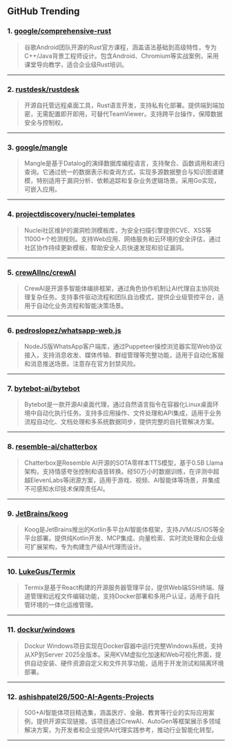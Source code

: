 ## GitHub Trending


### 1. [google/comprehensive-rust](https://github.com/google/comprehensive-rust)
> 谷歌Android团队开源的Rust官方课程，涵盖语法基础到高级特性，专为C++/Java背景工程师设计。包含Android、Chromium等实战案例，采用课堂导向教学，适合企业级Rust培训。
---

### 2. [rustdesk/rustdesk](https://github.com/rustdesk/rustdesk)
> 开源自托管远程桌面工具，Rust语言开发，支持私有化部署。提供端到端加密，无需配置即开即用，可替代TeamViewer。支持跨平台操作，保障数据安全与控制权。
---

### 3. [google/mangle](https://github.com/google/mangle)
> Mangle是基于Datalog的演绎数据库编程语言，支持聚合、函数调用和递归查询。它通过统一的数据表示和查询方式，实现多源数据整合与知识图谱建模，特别适用于漏洞分析、依赖追踪和复杂业务逻辑场景。采用Go实现，可嵌入应用。
---

### 4. [projectdiscovery/nuclei-templates](https://github.com/projectdiscovery/nuclei-templates)
> Nuclei社区维护的漏洞检测模板库，为安全扫描引擎提供CVE、XSS等11000+个检测规则。支持Web应用、网络服务和云环境的安全评估，通过社区协作持续更新模板，帮助安全人员快速发现和验证漏洞。
---

### 5. [crewAIInc/crewAI](https://github.com/crewAIInc/crewAI)
> CrewAI是开源多智能体编排框架，通过角色协作机制让AI代理自主协同处理复杂任务。支持事件驱动流程和团队自治模式，提供企业级管控平台，适用于自动化业务流程和智能决策场景。
---

### 6. [pedroslopez/whatsapp-web.js](https://github.com/pedroslopez/whatsapp-web.js)
> NodeJS版WhatsApp客户端库，通过Puppeteer操控浏览器实现Web协议接入，支持消息收发、媒体传输、群组管理等完整功能，适用于自动化客服和消息推送场景。注意存在官方封禁风险。
---

### 7. [bytebot-ai/bytebot](https://github.com/bytebot-ai/bytebot)
> Bytebot是一款开源AI桌面代理，通过自然语言指令在容器化Linux桌面环境中自动化执行任务。支持多应用操作、文件处理和API集成，适用于业务流程自动化、文档处理和多系统数据同步，提供完整的自托管解决方案。
---

### 8. [resemble-ai/chatterbox](https://github.com/resemble-ai/chatterbox)
> Chatterbox是Resemble AI开源的SOTA零样本TTS模型，基于0.5B Llama架构，支持情感夸张控制和语音转换。经50万小时数据训练，在评测中超越ElevenLabs等闭源方案，适用于游戏、视频、AI智能体等场景，并集成不可感知水印技术保障责任AI。
---

### 9. [JetBrains/koog](https://github.com/JetBrains/koog)
> Koog是JetBrains推出的Kotlin多平台AI智能体框架，支持JVM/JS/iOS等全平台部署。提供纯Kotlin开发、MCP集成、向量检索、实时流处理和企业级可扩展架构，专为构建生产级AI代理而设计。
---

### 10. [LukeGus/Termix](https://github.com/LukeGus/Termix)
> Termix是基于React构建的开源服务器管理平台，提供Web端SSH终端、隧道管理和远程文件编辑功能，支持Docker部署和多用户认证，适用于自托管环境的一体化运维管理。
---

### 11. [dockur/windows](https://github.com/dockur/windows)
> Dockur Windows项目实现在Docker容器中运行完整Windows系统，支持从XP到Server 2025全版本。采用KVM虚拟化加速和Web可视化界面，提供自动安装、硬件资源自定义和文件共享功能，适用于开发测试和隔离环境部署。
---

### 12. [ashishpatel26/500-AI-Agents-Projects](https://github.com/ashishpatel26/500-AI-Agents-Projects)
> 500+AI智能体项目精选集，涵盖医疗、金融、教育等行业的实际应用案例，提供开源实现链接。该项目通过CrewAI、AutoGen等框架展示多领域解决方案，为开发者和企业提供AI代理实践参考，推动行业智能化转型。
---
